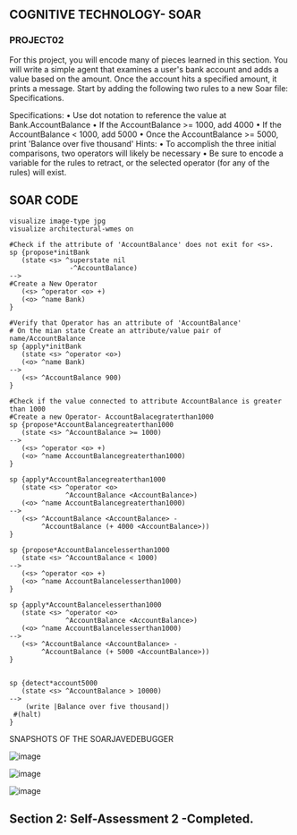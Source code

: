 ## COGNITIVE TECHNOLOGY- SOAR
### PROJECT02

For this project, you will encode many of pieces learned in this section. You will write a simple agent that examines a user's 
bank account and adds a value based on the amount. Once the account hits a specified amount, it prints a message. Start by 
adding the following two rules to a new Soar file: Specifications.

Specifications: • Use dot notation to reference the value at Bank.AccountBalance • If the AccountBalance >= 1000, add 4000 • If 
the AccountBalance < 1000, add 5000 • Once the AccountBalance >= 5000, print 'Balance over five thousand' Hints: • To 
accomplish the three initial comparisons, two operators will likely be necessary • Be sure to encode a variable for the rules 
to retract, or the selected operator (for any of the rules) will exist.

## SOAR CODE
```
visualize image-type jpg
visualize architectural-wmes on

#Check if the attribute of 'AccountBalance' does not exit for <s>.
sp {propose*initBank
   (state <s> ^superstate nil
               -^AccountBalance)
-->
#Create a New Operator
   (<s> ^operator <o> +)
   (<o> ^name Bank)
}

#Verify that Operator has an attribute of 'AccountBalance'
# On the mian state Create an attribute/value pair of name/AccountBalance
sp {apply*initBank
   (state <s> ^operator <o>)
   (<o> ^name Bank)
-->
   (<s> ^AccountBalance 900)
}

#Check if the value connected to attribute AccountBalance is greater than 1000
#Create a new Operator- AccountBalacegraterthan1000
sp {propose*AccountBalancegreaterthan1000
   (state <s> ^AccountBalance >= 1000)
-->
   (<s> ^operator <o> +)
   (<o> ^name AccountBalancegreaterthan1000)
}

sp {apply*AccountBalancegreaterthan1000
   (state <s> ^operator <o> 
              ^AccountBalance <AccountBalance>)
   (<o> ^name AccountBalancegreaterthan1000)
-->
   (<s> ^AccountBalance <AccountBalance> -
        ^AccountBalance (+ 4000 <AccountBalance>))
}

sp {propose*AccountBalancelesserthan1000
   (state <s> ^AccountBalance < 1000)
--> 
   (<s> ^operator <o> +)
   (<o> ^name AccountBalancelesserthan1000)
}

sp {apply*AccountBalancelesserthan1000
   (state <s> ^operator <o>
              ^AccountBalance <AccountBalance>)
   (<o> ^name AccountBalancelesserthan1000)
-->
   (<s> ^AccountBalance <AccountBalance> -
        ^AccountBalance (+ 5000 <AccountBalance>))
}


sp {detect*account5000
   (state <s> ^AccountBalance > 10000)
-->
    (write |Balance over five thousand|)  
 #(halt)
}

```


SNAPSHOTS OF THE SOARJAVEDEBUGGER 

![image](https://user-images.githubusercontent.com/13011167/84946273-0c26a200-b106-11ea-82b0-9493f87068fe.png)

![image](https://user-images.githubusercontent.com/13011167/84946446-5c056900-b106-11ea-8d1d-d1c9d9a9b579.png)

![image](https://user-images.githubusercontent.com/13011167/84946548-83f4cc80-b106-11ea-87e4-c0d686fc9022.png)



## Section 2: Self-Assessment 2 -Completed.


